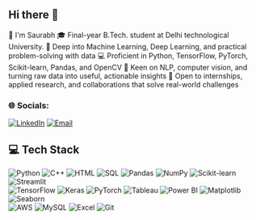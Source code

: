 ## Hi there 👋

👋 I'm Saurabh
🎓 Final-year B.Tech. student at Delhi technological University.
🧠 Deep into Machine Learning, Deep Learning, and practical problem-solving with data
💻 Proficient in Python, TensorFlow, PyTorch, Scikit-learn, Pandas, and OpenCV
🔎 Keen on NLP, computer vision, and turning raw data into useful, actionable insights
🤝 Open to internships, applied research, and collaborations that solve real-world challenges

### 🌐 Socials:
[![LinkedIn](https://img.shields.io/badge/LinkedIn-0A66C2?style=for-the-badge&logo=linkedin&logoColor=white)](https://www.linkedin.com/in/saurabh-saini-279117375/)
[![Email](https://img.shields.io/badge/Email-D14836?style=for-the-badge&logo=gmail&logoColor=white)](mailto:saurabh.saini0904@gmail.com)

## 💻 Tech Stack

![Python](https://img.shields.io/badge/Python-3776AB?style=for-the-badge&logo=python&logoColor=white) 
![C++](https://img.shields.io/badge/C++-00599C?style=for-the-badge&logo=c%2B%2B&logoColor=white)
![HTML](https://img.shields.io/badge/HTML-E34F26?style=for-the-badge&logo=html5&logoColor=white)
![SQL](https://img.shields.io/badge/SQL-4479A1?style=for-the-badge&logo=postgresql&logoColor=white) 
![Pandas](https://img.shields.io/badge/Pandas-150458?style=for-the-badge&logo=pandas&logoColor=white) 
![NumPy](https://img.shields.io/badge/NumPy-013243?style=for-the-badge&logo=numpy&logoColor=white) 
![Scikit-learn](https://img.shields.io/badge/Scikit--learn-F7931E?style=for-the-badge&logo=scikit-learn&logoColor=white) 
![Streamlit](https://img.shields.io/badge/Streamlit-FF4B4B?style=for-the-badge&logo=streamlit&logoColor=white)  
![TensorFlow](https://img.shields.io/badge/TensorFlow-FF6F00?style=for-the-badge&logo=tensorflow&logoColor=white)
![Keras](https://img.shields.io/badge/Keras-D00000?style=for-the-badge&logo=keras&logoColor=white)
![PyTorch](https://img.shields.io/badge/PyTorch-EE4C2C?style=for-the-badge&logo=pytorch&logoColor=white)
![Tableau](https://img.shields.io/badge/Tableau-E97627?style=for-the-badge&logo=tableau&logoColor=white) 
![Power BI](https://img.shields.io/badge/Power_BI-F2C811?style=for-the-badge&logo=microsoft-power-bi&logoColor=white) 
![Matplotlib](https://img.shields.io/badge/Matplotlib-11557C?style=for-the-badge&logo=matplotlib&logoColor=white) 
![Seaborn](https://img.shields.io/badge/Seaborn-4C72B0?style=for-the-badge&logo=seaborn&logoColor=white)  
![AWS](https://img.shields.io/badge/AWS-FF9900?style=for-the-badge&logo=amazon-aws&logoColor=white) 
![MySQL](https://img.shields.io/badge/MySQL-4479A1?style=for-the-badge&logo=mysql&logoColor=white) 
![Excel](https://img.shields.io/badge/Excel-217346?style=for-the-badge&logo=microsoft-excel&logoColor=white) 
![Git](https://img.shields.io/badge/Git-F05032?style=for-the-badge&logo=git&logoColor=white)  


